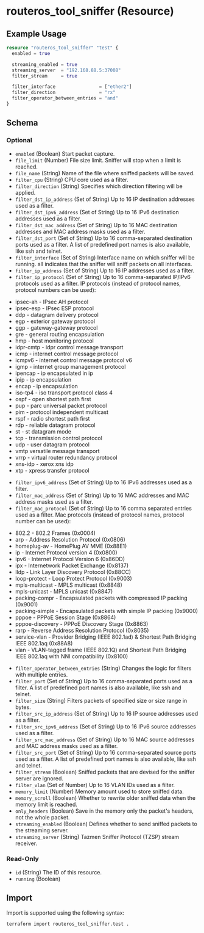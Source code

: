 # routeros_tool_sniffer (Resource)


## Example Usage
```terraform
resource "routeros_tool_sniffer" "test" {
  enabled = true

  streaming_enabled = true
  streaming_server  = "192.168.88.5:37008"
  filter_stream     = true

  filter_interface                = ["ether2"]
  filter_direction                = "rx"
  filter_operator_between_entries = "and"
}
```

<!-- schema generated by tfplugindocs -->
## Schema

### Optional

- `enabled` (Boolean) Start packet capture.
- `file_limit` (Number) File size limit. Sniffer will stop when a limit is reached.
- `file_name` (String) Name of the file where sniffed packets will be saved.
- `filter_cpu` (String) CPU core used as a filter.
- `filter_direction` (String) Specifies which direction filtering will be applied.
- `filter_dst_ip_address` (Set of String) Up to 16 IP destination addresses used as a filter.
- `filter_dst_ipv6_address` (Set of String) Up to 16 IPv6 destination addresses used as a filter.
- `filter_dst_mac_address` (Set of String) Up to 16 MAC destination addresses and MAC address masks used as a filter.
- `filter_dst_port` (Set of String) Up to 16 comma-separated destination ports used as a filter. A list of predefined port names is also available, like ssh and telnet.
- `filter_interface` (Set of String) Interface name on which sniffer will be running. all indicates that the sniffer will sniff packets on all interfaces.
- `filter_ip_address` (Set of String) Up to 16 IP addresses used as a filter.
- `filter_ip_protocol` (Set of String) Up to 16 comma-separated IP/IPv6 protocols used as a filter. IP protocols (instead of protocol names, protocol numbers can be used):
* ipsec-ah - IPsec AH protocol
* ipsec-esp - IPsec ESP protocol
* ddp - datagram delivery protocol
* egp - exterior gateway protocol
* ggp - gateway-gateway protocol
* gre - general routing encapsulation
* hmp - host monitoring protocol
* idpr-cmtp - idpr control message transport
* icmp - internet control message protocol
* icmpv6 - internet control message protocol v6
* igmp - internet group management protocol
* ipencap - ip encapsulated in ip
* ipip - ip encapsulation
* encap - ip encapsulation
* iso-tp4 - iso transport protocol class 4
* ospf - open shortest path first
* pup - parc universal packet protocol
* pim - protocol independent multicast
* rspf - radio shortest path first
* rdp - reliable datagram protocol
* st - st datagram mode
* tcp - transmission control protocol
* udp - user datagram protocol
* vmtp versatile message transport
* vrrp - virtual router redundancy protocol
* xns-idp - xerox xns idp
* xtp - xpress transfer protocol
- `filter_ipv6_address` (Set of String) Up to 16 IPv6 addresses used as a filter.
- `filter_mac_address` (Set of String) Up to 16 MAC addresses and MAC address masks used as a filter.
- `filter_mac_protocol` (Set of String) Up to 16 comma separated entries used as a filter. Mac protocols (instead of protocol names, protocol number can be used):
* 802.2 - 802.2 Frames (0x0004)
* arp - Address Resolution Protocol (0x0806)
* homeplug-av - HomePlug AV MME (0x88E1)
* ip - Internet Protocol version 4 (0x0800)
* ipv6 - Internet Protocol Version 6 (0x86DD)
* ipx - Internetwork Packet Exchange (0x8137)
* lldp - Link Layer Discovery Protocol (0x88CC)
* loop-protect - Loop Protect Protocol (0x9003)
* mpls-multicast - MPLS multicast (0x8848)
* mpls-unicast - MPLS unicast (0x8847)
* packing-compr - Encapsulated packets with compressed IP packing (0x9001)
* packing-simple - Encapsulated packets with simple IP packing (0x9000)
* pppoe - PPPoE Session Stage (0x8864)
* pppoe-discovery - PPPoE Discovery Stage (0x8863)
* rarp - Reverse Address Resolution Protocol (0x8035)
* service-vlan - Provider Bridging (IEEE 802.1ad) & Shortest Path Bridging IEEE 802.1aq (0x88A8)
* vlan - VLAN-tagged frame (IEEE 802.1Q) and Shortest Path Bridging IEEE 802.1aq with NNI compatibility (0x8100)
- `filter_operator_between_entries` (String) Changes the logic for filters with multiple entries.
- `filter_port` (Set of String) Up to 16 comma-separated ports used as a filter. A list of predefined port names is also available, like ssh and telnet.
- `filter_size` (String) Filters packets of specified size or size range in bytes.
- `filter_src_ip_address` (Set of String) Up to 16 IP source addresses used as a filter.
- `filter_src_ipv6_address` (Set of String) Up to 16 IPv6 source addresses used as a filter.
- `filter_src_mac_address` (Set of String) Up to 16 MAC source addresses and MAC address masks used as a filter.
- `filter_src_port` (Set of String) Up to 16 comma-separated source ports used as a filter. A list of predefined port names is also available, like ssh and telnet.
- `filter_stream` (Boolean) Sniffed packets that are devised for the sniffer server are ignored.
- `filter_vlan` (Set of Number) Up to 16 VLAN IDs used as a filter.
- `memory_limit` (Number) Memory amount used to store sniffed data.
- `memory_scroll` (Boolean) Whether to rewrite older sniffed data when the memory limit is reached.
- `only_headers` (Boolean) Save in the memory only the packet's headers, not the whole packet.
- `streaming_enabled` (Boolean) Defines whether to send sniffed packets to the streaming server.
- `streaming_server` (String) Tazmen Sniffer Protocol (TZSP) stream receiver.

### Read-Only

- `id` (String) The ID of this resource.
- `running` (Boolean)

## Import
Import is supported using the following syntax:
```shell
terraform import routeros_tool_sniffer.test .
```
